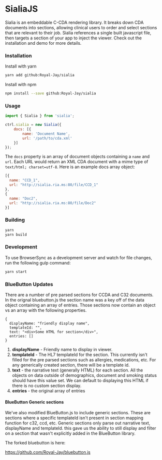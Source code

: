 # SialiaJS

Sialia is an embeddable C-CDA rendering library. It breaks down CDA documents into sections, allowing clinical users to order and select sections that
are relevant to their job.  Sialia references a single built javascript file, then targets a section of your app to inject the viewer.  Check out the installation and
demo for more details.

### Installation

Install with yarn
```bash
yarn add github:Royal-Jay/sialia
```

Install with npm
```bash
npm install --save github:Royal-Jay/sialia
```

### Usage


```javascript
import { Sialia } from 'sialia';

ctrl.sialia = new Sialia({
    docs: [{
        name: 'Document Name',
        url: '/path/to/cda.xml'
    }]
});
```

The `docs` property is an array of document objects containing a `name` and `url`.  Each URL would return an XML CDA document with a mime type of `text/html; charset=utf-8`.  Here is an example docs array object:

```javascript
[{
  name: "CCD_1",
  url: "http://sialia.ria.ms:80/file/CCD_1"
},
{
  name: "Doc2",
  url: "http://sialia.ria.ms:80/file/Doc2"
}]
```

### Building

```bash
yarn
yarn build
```

### Development

To use BrowserSync as a development server and watch for file changes, run the following gulp command:

```bash
yarn start
```

### BlueButton Updates

There are a number of pre parsed sections for CCDA and C32 documents.  In the orignal bluebutton.js the section name was a key off of
the data object containing an array of entries. Those sections now contain an object vs an array with the following properties.

```
{
  displayName: "friendly display name",
  templateId: "",
  text: "<div>Some HTML for section</div>",
  entries: []
}
```

1. **displayName** - Friendly name to display in viewer.
2. **templateId** - The HL7 templateId for the section. This currently isn't filled for the pre parsed sections such as allergies, medications, etc. For any generically created section, there will be a template id.
3. **text** - the narrative text (generally HTML) for each section.  All the objects on data outside of demographics, document and smoking status should have this value set.  We can default to displaying this HTML if there is no custom section display.
4. **entries** - the original array of entries

#### BlueButton Generic sections

We've also modified BlueButton.js to include generic sections.  These are sections where a specific templateId isn't present in section mapping function for c32, ccd, etc.  Generic sections only parse out narrative text, displayName and templateId.
this gave us the ability to still display and filter on a section that wasn't explicitly added in the BlueButton library.  

The forked bluebutton is here:

https://github.com/Royal-Jay/bluebutton.js
